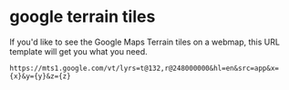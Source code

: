 # google terrain tiles

If you'd like to see the Google Maps Terrain tiles on a webmap, this URL template will get you what you need.

    https://mts1.google.com/vt/lyrs=t@132,r@248000000&hl=en&src=app&x={x}&y={y}&z={z}